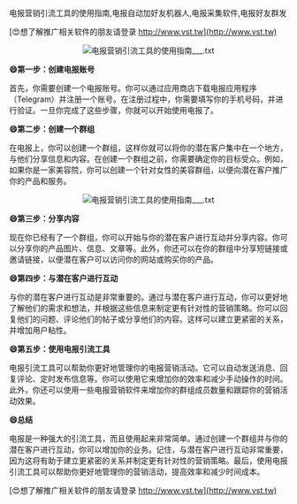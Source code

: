 电报营销引流工具的使用指南,电报自动加好友机器人,电报采集软件,电报好友群发

[😍想了解推广相关软件的朋友请登录 http://www.vst.tw](http://www.vst.tw)

 <center><img src="https://vst.tw/MP4/tuiguang/png/2.png" alt="电报营销引流工具的使用指南___.txt"></center>

**😄第一步：创建电报账号**

首先，你需要创建一个电报账号。你可以通过应用商店下载电报应用程序（Telegram）并注册一个账号。在注册过程中，你需要填写你的手机号码，并进行验证。一旦你完成了这些步骤，你就可以开始使用电报了。

**😄第二步：创建一个群组**

在电报上，你可以创建一个群组，这样你就可以将你的潜在客户集中在一个地方，与他们分享信息和内容。在创建一个群组之前，你需要确定你的目标受众。例如，如果你是一家美容院，你可以创建一个针对女性的美容群组，以便向潜在客户推广你的产品和服务。

 <center><img src="https://vst.tw/MP4/tuiguang/png/2.png" alt="电报营销引流工具的使用指南___.txt"></center>

**😄第三步：分享内容**

现在你已经有了一个群组，你可以开始与你的潜在客户进行互动并分享内容。你可以分享你的产品图片、信息、文章等。此外，你还可以在你的群组中分享短链接或邀请链接，以便潜在客户可以访问你的网站或购买你的产品。

**😄第四步：与潜在客户进行互动**

与你的潜在客户进行互动是非常重要的。通过与潜在客户进行互动，你可以更好地了解他们的需求和想法，并根据这些信息来制定更有针对性的营销策略。你可以回复他们的问题、评论他们的帖子或分享他们的内容。这样可以建立更紧密的关系，并增加用户粘性。

**😄第五步：使用电报引流工具**

电报引流工具可以帮助你更好地管理你的电报营销活动。它可以自动发送消息、回复评论、定时发布信息等。你可以使用它来增加你的效率和减少手动操作的时间。此外，你还可以使用一些电报营销软件来增加你的群组成员数量和跟踪你的营销活动效果。

**😄总结**

电报是一种强大的引流工具，而且使用起来非常简单。通过创建一个群组并与你的潜在客户进行互动，你可以增加你的业务。记住，与潜在客户进行互动非常重要，因为这将有助于建立更紧密的关系并制定更有针对性的营销策略。最后，使用电报引流工具可以帮助你更好地管理你的营销活动，提高效率和减少时间成本。

[😍想了解推广相关软件的朋友请登录 http://www.vst.tw](http://www.vst.tw)



